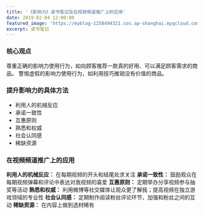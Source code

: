 ```yaml
---
title: '《影响力》读书笔记及在视频频道推广上的应用'
date: 2019-02-04 12:00:00
featured_image: 'https://myblog-1258494321.cos.ap-shanghai.myqcloud.com/image/back_to_blog/Books_HD_8314929977-1024x682.jpg'
excerpt: 读书笔记
---
```


### 核心观点
尊重正确的影响力使用行为，如向顾客推荐一款真的好用、可以满足顾客需求的商品。
警惕虚假的影响力使用行为，如利用技巧推销没有价值的商品。

### 提升影响力的具体方法
- 利用人的机械反应
- 承诺一致性
- 互惠原则
- 熟悉和权威
- 社会认同感
- 稀缺资源

### 在视频频道推广上的应用
**利用人的机械反应：** 在每期视频的开头和结尾处求关注
**承诺一致性：** 鼓励观众在每期视频弹幕和评论中表达对我视频的喜爱
**互惠原则：** 定期举办分享视频参与抽奖等活动
**熟悉和权威：** 利用微博等社交媒体让观众更了解我；提高视频在独立游戏领域的专业性
**社会认同感：** 定期制作阅读粉丝评论环节，加强和粉丝之间的互动
**稀缺资源：** 在内容上做到选材稀有
